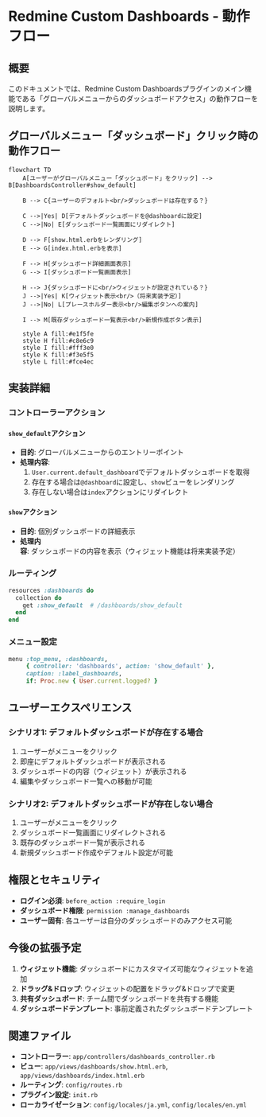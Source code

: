 # Redmine Custom Dashboards - 動作フロー

## 概要

このドキュメントでは、Redmine Custom Dashboardsプラグインのメイン機能である「グローバルメニューからのダッシュボードアクセス」の動作フローを説明します。

## グローバルメニュー「ダッシュボード」クリック時の動作フロー

```mermaid
flowchart TD
    A[ユーザーがグローバルメニュー「ダッシュボード」をクリック] --> B[DashboardsController#show_default]
    
    B --> C{ユーザーのデフォルト<br/>ダッシュボードは存在する？}
    
    C -->|Yes| D[デフォルトダッシュボードを@dashboardに設定]
    C -->|No| E[ダッシュボード一覧画面にリダイレクト]
    
    D --> F[show.html.erbをレンダリング]
    E --> G[index.html.erbを表示]
    
    F --> H[ダッシュボード詳細画面表示]
    G --> I[ダッシュボード一覧画面表示]
    
    H --> J{ダッシュボードに<br/>ウィジェットが設定されている？}
    J -->|Yes| K[ウィジェット表示<br/>（将来実装予定）]
    J -->|No| L[プレースホルダー表示<br/>編集ボタンへの案内]
    
    I --> M[既存ダッシュボード一覧表示<br/>新規作成ボタン表示]
    
    style A fill:#e1f5fe
    style H fill:#c8e6c9
    style I fill:#fff3e0
    style K fill:#f3e5f5
    style L fill:#fce4ec
```

## 実装詳細

### コントローラーアクション

#### `show_default`アクション
- **目的**: グローバルメニューからのエントリーポイント
- **処理内容**:
  1. `User.current.default_dashboard`でデフォルトダッシュボードを取得
  2. 存在する場合は`@dashboard`に設定し、`show`ビューをレンダリング
  3. 存在しない場合は`index`アクションにリダイレクト

#### `show`アクション
- **目的**: 個別ダッシュボードの詳細表示
- **処理内容**: ダッシュボードの内容を表示（ウィジェット機能は将来実装予定）

### ルーティング

```ruby
resources :dashboards do
  collection do
    get :show_default  # /dashboards/show_default
  end
end
```

### メニュー設定

```ruby
menu :top_menu, :dashboards, 
     { controller: 'dashboards', action: 'show_default' }, 
     caption: :label_dashboards, 
     if: Proc.new { User.current.logged? }
```

## ユーザーエクスペリエンス

### シナリオ1: デフォルトダッシュボードが存在する場合
1. ユーザーがメニューをクリック
2. 即座にデフォルトダッシュボードが表示される
3. ダッシュボードの内容（ウィジェット）が表示される
4. 編集やダッシュボード一覧への移動が可能

### シナリオ2: デフォルトダッシュボードが存在しない場合
1. ユーザーがメニューをクリック
2. ダッシュボード一覧画面にリダイレクトされる
3. 既存のダッシュボード一覧が表示される
4. 新規ダッシュボード作成やデフォルト設定が可能

## 権限とセキュリティ

- **ログイン必須**: `before_action :require_login`
- **ダッシュボード権限**: `permission :manage_dashboards`
- **ユーザー固有**: 各ユーザーは自分のダッシュボードのみアクセス可能

## 今後の拡張予定

1. **ウィジェット機能**: ダッシュボードにカスタマイズ可能なウィジェットを追加
2. **ドラッグ&ドロップ**: ウィジェットの配置をドラッグ&ドロップで変更
3. **共有ダッシュボード**: チーム間でダッシュボードを共有する機能
4. **ダッシュボードテンプレート**: 事前定義されたダッシュボードテンプレート

## 関連ファイル

- **コントローラー**: `app/controllers/dashboards_controller.rb`
- **ビュー**: `app/views/dashboards/show.html.erb`, `app/views/dashboards/index.html.erb`
- **ルーティング**: `config/routes.rb`
- **プラグイン設定**: `init.rb`
- **ローカライゼーション**: `config/locales/ja.yml`, `config/locales/en.yml`
